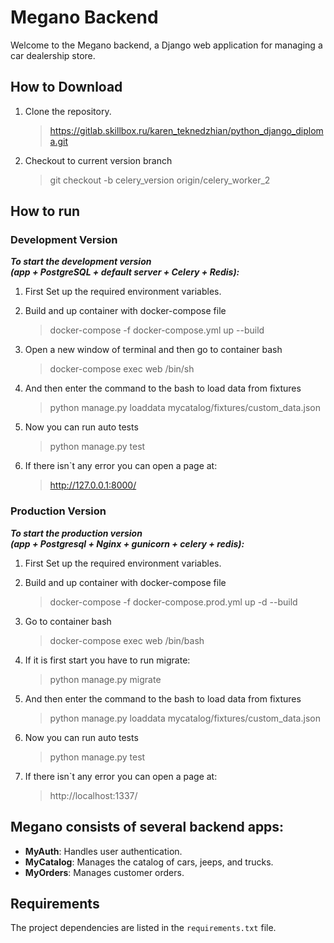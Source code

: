 # Megano Backend

Welcome to the Megano backend, a Django web application for managing a car dealership store.

## How to Download


1. Clone the repository. 
    >https://gitlab.skillbox.ru/karen_teknedzhian/python_django_diploma.git

2. Checkout to current version branch
    
    >git checkout -b celery_version origin/celery_worker_2

## How to run

### Development Version

***To start the development version <br>
(app + PostgreSQL + default server + Celery + Redis):***

1. First Set up the required environment variables. 

2. Build and up container with docker-compose file
     > docker-compose -f docker-compose.yml up --build

3. Open a new window of terminal and then go to container bash

     > docker-compose exec web /bin/sh

4. And then enter the command to the bash to load data from fixtures

     > python manage.py loaddata mycatalog/fixtures/custom_data.json

5. Now you can run auto tests
     
     > python manage.py test

6. If there isn`t any error you can open a page at:

     > http://127.0.0.1:8000/


### Production Version

***To start the production version <br>
(app + Postgresql + Nginx + gunicorn + celery + redis):***

1. First Set up the required environment variables. 

2. Build and up container with docker-compose file
     > docker-compose -f docker-compose.prod.yml up -d --build

3. Go to container bash

     > docker-compose exec web /bin/bash

4. If it is first start you have to run migrate:
   
     > python manage.py migrate

4. And then enter the command to the bash to load data from fixtures

     > python manage.py loaddata mycatalog/fixtures/custom_data.json

5. Now you can run auto tests
     
     > python manage.py test

6. If there isn`t any error you can open a page at:

     > http://localhost:1337/


Megano consists of several backend apps: 
- 
- **MyAuth**: Handles user authentication. 
- **MyCatalog**: Manages the catalog of cars, jeeps, and trucks. 
- **MyOrders**: Manages customer orders.

## Requirements 

The project dependencies are listed in the `requirements.txt` file.
